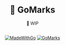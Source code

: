 <div align="center">
    <h1><b>🔖 GoMarks</b></h1>
    <span>🚧 WIP </span>
<br>
<br>

[![MadeWithGo](https://img.shields.io/badge/Made%20with-Go-1f425f.svg)](https://go.dev/)
[![GoMarks](https://img.shields.io/badge/GoMark-blue.svg)]()

</div>
